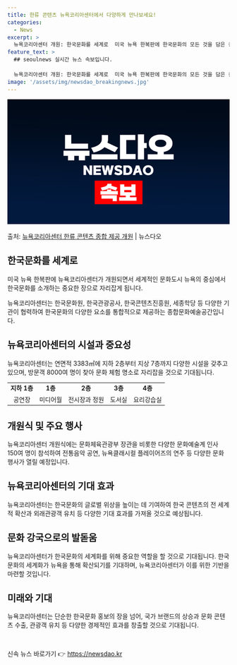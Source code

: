 ```yaml
---
title: 한류 콘텐츠 뉴욕코리아센터에서 다양하게 만나보세요!
categories:
  - News
excerpt: >
  뉴욕코리아센터 개원: 한국문화를 세계로  미국 뉴욕 한복판에 한국문화의 모든 것을 담은 종합문화예술공간 ‘뉴…
feature_text: >
  ## seoulnews 실시간 뉴스 속보입니다.

  뉴욕코리아센터 개원: 한국문화를 세계로  미국 뉴욕 한복판에 한국문화의 모든 것을 담은 종합문화예술공간 ‘뉴…
image: '/assets/img/newsdao_breakingnews.jpg'
---
```


![뉴스다오 속보](/assets/img/newsdao_breakingnews.jpg)

<p>출처: <a href="https://newsdao.kr/4472" rel="dofollow">뉴욕코리아센터 한류 콘텐츠 종합 제공 개원</a> | 뉴스다오</p>

<h2 data-ke-size="size26">한국문화를 세계로</h2>
<p data-ke-size="size16">미국 뉴욕 한복판에 뉴욕코리아센터가 개원되면서 세계적인 문화도시 뉴욕의 중심에서 한국문화를 소개하는 중요한 장으로 자리잡게 됩니다.</p>
<p data-ke-size="size16">뉴욕코리아센터는 한국문화원, 한국관광공사, 한국콘텐츠진흥원, 세종학당 등 다양한 기관이 협력하여 한국문화의 다양한 요소를 통합적으로 제공하는 종합문화예술공간입니다.</p>

<h2 data-ke-size="size26">뉴욕코리아센터의 시설과 중요성</h2>
<p data-ke-size="size16">뉴욕코리아센터는 연면적 3383㎡에 지하 2층부터 지상 7층까지 다양한 시설을 갖추고 있으며, 방문객 8000여 명이 찾아 문화 체험 명소로 자리잡을 것으로 기대됩니다.</p>
<table>
	<tr>
		<td style="text-align: center; height: 17px;"><b>지하 1층</b></td>
		<td style="text-align: center; height: 17px;"><b>1층</b></td>
		<td style="text-align: center; height: 17px;"><b>2층</b></td>
		<td style="text-align: center; height: 17px;"><b>3층</b></td>
		<td style="text-align: center; height: 17px;"><b>4층</b></td>
	</tr>
	<tr>
		<td style="text-align: center; height: 17px;">공연장</td>
		<td style="text-align: center; height: 17px;">미디어월</td>
		<td style="text-align: center; height: 17px;">전시장과 정원</td>
		<td style="text-align: center; height: 17px;">도서실</td>
		<td style="text-align: center; height: 17px;">요리강습실</td>
	</tr>
</table>

<h2 data-ke-size="size26">개원식 및 주요 행사</h2>
<p data-ke-size="size16">뉴욕코리아센터 개원식에는 문화체육관광부 장관을 비롯한 다양한 문화예술계 인사 150여 명이 참석하여 전통음악 공연, 뉴욕클래시컬 플레이어즈의 연주 등 다양한 문화행사가 열릴 예정입니다.</p>

<h2 data-ke-size="size26">뉴욕코리아센터의 기대 효과</h2>
<p data-ke-size="size16">뉴욕코리아센터는 한국문화의 글로벌 위상을 높이는 데 기여하여 한국 콘텐츠의 전 세계적 확산과 외래관광객 유치 등 다양한 기대 효과를 가져올 것으로 예상됩니다.</p>

<h2 data-ke-size="size26">문화 강국으로의 발돋움</h2>
<p data-ke-size="size16">뉴욕코리아센터가 한국문화의 세계화를 위해 중요한 역할을 할 것으로 기대됩니다. 한국문화의 세계화가 뉴욕을 통해 확산되기를 기대하며, 뉴욕코리아센터가 이를 위한 기반을 마련할 것입니다.</p>

<h2 data-ke-size="size26">미래와 기대</h2>
<p data-ke-size="size16">뉴욕코리아센터는 단순한 한국문화 홍보의 장을 넘어, 국가 브랜드의 상승과 문화 콘텐츠 수출, 관광객 유치 등 다양한 경제적인 효과를 창출할 것으로 기대됩니다.</p>
<p data-ke-size="size16">&nbsp;</p> 

신속 뉴스 바로가기 👉 <a href="https://newsdao.kr" rel="dofollow">https://newsdao.kr</a>


